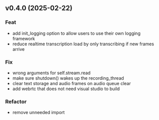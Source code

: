 ## v0.4.0 (2025-02-22)

### Feat

- add init_logging option to allow users to use their own logging framework
- reduce realtime transcription load by only transcribing if new frames arrive

### Fix

- wrong arguments for self.stream.read
- make sure shutdown() wakes up the recording_thread
- clear text storage and audio frames on audio queue clear
- add webrtc that does not need visual studio to build

### Refactor

- remove unneeded import
